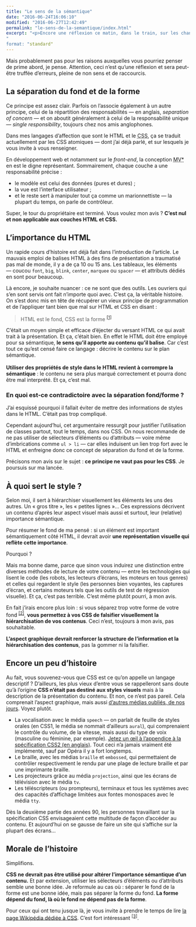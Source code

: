 ```yaml
---
title: "Le sens de la sémantique"
date: "2016-06-24T16:06:10"
modified: "2016-06-27T12:42:49"
permalink: "le-sens-de-la-semantique/index.html"
excerpt: "<p>Encore une réflexion ce matin, dans le train, sur les changements de conception des styles qui remuent notre milieu en 2016. <a href="https://www.ffoodd.fr/le-sens-de-la-semantique/" aria-hidden="true">Lire la suite de «&nbsp;Le sens de la sémantique&nbsp;» <span class="meta-nav">&rarr;</span></a></p>
"
format: "standard"
---
```

<p>Mais probablement pas pour les raisons auxquelles vous pourriez penser de prime abord, je pense. Attention, ceci nʼest quʼune réflexion et sera peut-être truffée dʼerreurs, pleine de non sens et de raccourcis.</p>
<h2>La séparation du fond et de la forme</h2>
<p>Ce principe est assez clair. Parfois on lʼassocie également à un autre principe, celui de la répartition des responsabilités —&nbsp;en anglais, <i lang"en">separation of concern</i>&nbsp;— et on aboutit généralement à celui de la responsabilité unique —&nbsp;<i lang="en">single responsibility</i>, toujours chez nos amis anglophones.</p>
<p>Dans mes langages dʼaffection que sont le HTML et le <abbr lang="en" title="Cascading StyleSheet">CSS</abbr>, ça se traduit actuellement par les CSS atomiques —&nbsp;dont jʼai déjà parlé, et sur lesquels je vous invite à vous renseigner.</p>
<p>En développement web et notamment sur le <i lang="en">front-end</i>, la conception <abbr title="Modèle, Vue, et autre">MV*</abbr> en est le digne représentant. Sommairement, chaque couche a une responsabilité précise&nbsp;: </p>
<ul>
<li>le modèle est celui des données (pures et dures)&nbsp;;</li>
<li>la vue est lʼinterface utilisateur&nbsp;;</li>
<li>et le reste sert à manipuler tout ça comme un marionnettiste —&nbsp;la plupart du temps, on parle de contrôleur.</li>
</ul>
<p>Super, le tour du propriétaire est terminé. Vous voulez mon avis&nbsp;? <strong>Cʼest nul et non applicable aux couches HTML et CSS.</strong></p>
<h2>Lʼimportance du HTML</h2>
<p>Un rapide cours dʼhistoire est déjà fait dans lʼintroduction de lʼarticle. Le mauvais emploi de balises HTML à des fins de présentation a traumatisé pas mal de monde, il y a de ça 10 ou 15 ans. Les tableaux, les éléments —&nbsp;coucou <code>font</code>, <code>big</code>, <code>blink</code>, <code>center</code>, <code>marquee</code> ou <code>spacer</code>&nbsp;— et attributs dédiés en sont pour beaucoup.</p>
<p>Là encore, je souhaite nuancer&nbsp;: ce ne sont que des outils. Les ouvriers qui sʼen sont servis ont fait nʼimporte quoi avec. Cʼest ça, la véritable histoire. On sʼest donc mis en tête de récupérer un vieux principe de programmation et de lʼappliquer tant bien que mal sur HTML et CSS en disant&nbsp;:</p>
<blockquote><p>HTML est le fond, CSS est la forme&nbsp;<sup aria-describedby="note-1" id="lien-1" data-note="Toute ressemblance avec le slogan dʼune enseigne de sport est parfaitement fortuite."><a class="scroll print-hidden" href="https://www.ffoodd.fr/le-sens-de-la-semantique/#note-1" title="Toute ressemblance avec le slogan dʼune enseigne de sport est parfaitement fortuite.">[1]</a></sup></p></blockquote>
<p>Cʼétait un moyen simple et efficace dʼéjecter du versant HTML ce qui avait trait à la présentation. Et ça, c&rsquo;était bien. En effet le HTML doit être employé pour sa sémantique, <strong>le sens quʼil apporte au contenu quʼil balise</strong>. Car cʼest tout ce quʼest censé faire ce langage&nbsp;: décrire le contenu sur le plan sémantique.<br />
<strong><br />
Utiliser des propriétés de style dans le HTML revient à corrompre la sémantique</strong>&nbsp;: le contenu ne sera plus marqué correctement et pourra donc être mal interprété. Et ça, cʼest mal.</p>
<h3>En quoi est-ce contradictoire avec la séparation fond/forme&nbsp;?</h3>
<p>Jʼai esquissé pourquoi il fallait éviter de mettre des informations de styles dans le HTML. Cʼétait pas trop compliqué. </p>
<p>Cependant aujourdʼhui, cet argumentaire ressurgit pour justifier lʼutilisation de classes partout, tout le temps, dans nos CSS. On nous recommande de ne pas utiliser de sélecteurs dʼéléments ou dʼattributs —&nbsp;voire même dʼimbrications comme <code>ul &gt; li</code>&nbsp;— car elles induisent un lien trop fort avec le HTML et enfreigne donc ce concept de séparation du fond et de la forme.</p>
<p>Précisons mon avis sur le sujet&nbsp;: <strong>ce principe ne vaut pas pour les CSS</strong>. Je poursuis sur ma lancée.</p>
<h2>À quoi sert le style&nbsp;?</h2>
<p>Selon moi, il sert à hiérarchiser visuellement les éléments les uns des autres. Un «&nbsp;gros titre&nbsp;», les «&nbsp;petites lignes&nbsp;»… Ces expressions décrivent un contenu dʼaprès leur aspect visuel mais aussi et surtout, leur (relative) importance sémantique.</p>
<p>Pour résumer le fond de ma pensé&nbsp;: si un élément est important sémantiquement côté HTML, il devrait avoir <strong>une représentation visuelle qui reflète cette importance</strong>. </p>
<p>Pourquoi&nbsp;? </p>
<p>Mais ma bonne dame, parce que sinon vous induirez une distinction entre diverses méthodes de lecture de votre contenu —&nbsp;entre les technologies qui lisent le code (les robots, les lecteurs d&rsquo;écrans, les moteurs en tous genres) et celles qui regardent le style (les personnes bien voyantes, les captures dʼécran, et certains moteurs tels que les outils de test de régression visuelle). Et ça, cʼest pas terrible. Cʼest même plutôt pourri, à mon avis.</p>
<p>En fait jʼirais encore plus loin&nbsp;: si vous séparez trop votre forme de votre fond&nbsp;<sup aria-describedby="note-2" id="lien-2" data-note="Notez lʼordre des termes fond/forme, forme/fond."><a class="scroll print-hidden" href="https://www.ffoodd.fr/le-sens-de-la-semantique/#note-2" title="Notez lʼordre des termes fond/forme, forme/fond.">[2]</a></sup>, <strong>vous permettez à vos CSS de falsifier visuellement la hiérarchisation de vos contenus</strong>. Ceci nʼest, toujours à mon avis, pas souhaitable.</p>
<p><strong>Lʼaspect graphique devrait renforcer la structure de lʼinformation et la hiérarchisation des contenus</strong>, pas la gommer ni la falsifier.</p>
<h2>Encore un peu dʼhistoire</h2>
<p>Au fait, vous souvenez-vous que CSS est ce qu&rsquo;on appelle un langage descriptif&nbsp;? Dʼailleurs, les plus vieux dʼentre vous se rappelleront sans doute quʼà lʼorigine <strong>CSS nʼétait pas destiné aux styles visuels</strong> mais à la description de la présentation du contenu. Et non, ce nʼest pas pareil. Cela comprenait lʼaspect graphique, mais aussi <a href="https://www.w3.org/TR/CSS2/media.html#media-types" hreflang="en">dʼautres médias oubliés, de nos jours</a>. Voyez plutôt.</p>
<ul>
<li>La vocalisation avec le média <code>speech</code> —&nbsp;on parlait de feuille de styles orales (en CSS1, le média se nommait dʼailleurs <code>aural</code>), qui comprenaient le contrôle du volume, de la vitesse, mais aussi du type de voix (masculine ou féminine, par exemple). <a href="https://www.w3.org/TR/CSS2/aural.html" hreflang="en">Jetez un œil à lʼappendice à la spécification CSS2 (en anglais)</a>. Tout ceci nʼa jamais vraiment été implémenté, sauf par Opéra il y a fort longtemps.</li>
<li>Le braille, avec les médias <code>braille</code> et <code>embossed</code>, qui permettaient de contrôler respectivement le rendu par une plage de lecture braille et par une imprimante braille.</li>
<li>Les projecteurs grâce au média <code>projection</code>, ainsi que les écrans de télévision avec le média <code>tv</code>.</li>
<li>Les téléscripteurs (ou prompteurs), terminaux et tous les systèmes avec des capacités dʼaffichage limitées aux fontes monospaces avec le média <code>tty</code>.</li>
</ul>
<p>Dès la deuxième partie des années 90, les personnes travaillant sur la spécification CSS envisageaient cette multitude de façon dʼaccéder au contenu. Et aujourdʼhui on se gausse de faire un site qui sʼaffiche sur la plupart des écrans…</p>
<h2>Morale de lʼhistoire</h2>
<p>Simplifions. </p>
<p><strong>CSS ne devrait pas être utilisé pour altérer lʼimportance sémantique d&rsquo;un contenu.</strong> Et par extension, utiliser les sélecteurs dʼéléments ou dʼattributs semble une bonne idée. Je reformule au cas où&nbsp;: séparer le fond de la forme est une bonne idée, mais pas séparer la forme du fond. <strong>La forme dépend du fond, là où le fond ne dépend pas de la forme</strong>.</p>
<p>Pour ceux qui ont tenu jusque là, je vous invite à prendre le temps de lire <a href="https://fr.wikipedia.org/wiki/Feuilles_de_style_en_cascade">la page Wikipédia dédiée à CSS</a>. Cʼest fort intéressant&nbsp;<sup aria-describedby="note-3" id="lien-3" data-note="Par exemple, on y apprend que le mécanisme de la cascade tant décrié de nos jours par lʼécosystème des développeurs JS est conçu pour permettre aux utilisateurs dʼappliquer leurs propres styles. Cʼest oublié, mais ça nʼen reste pas moins génial."><a class="scroll print-hidden" href="https://www.ffoodd.fr/le-sens-de-la-semantique/#note-3" title="Par exemple, on y apprend que le mécanisme de la cascade tant décrié de nos jours par lʼécosystème des développeurs JS est conçu pour permettre aux utilisateurs dʼappliquer leurs propres styles. Cʼest oublié, mais ça nʼen reste pas moins génial.">[3]</a></sup>.</p>
